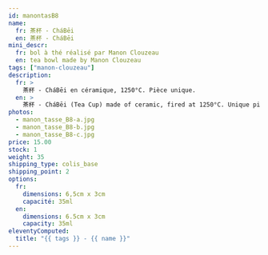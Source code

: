 ```yaml
---
id: manontasB8
name:
  fr: 茶杯 - CháBēi
  en: 茶杯 - CháBēi
mini_descr:
  fr: bol à thé réalisé par Manon Clouzeau
  en: tea bowl made by Manon Clouzeau
tags: ["manon-clouzeau"]
description:
  fr: >
    茶杯 - CháBēi en céramique, 1250°C. Pièce unique.
  en: >
    茶杯 - CháBēi (Tea Cup) made of ceramic, fired at 1250°C. Unique piece.
photos:
  - manon_tasse_B8-a.jpg
  - manon_tasse_B8-b.jpg
  - manon_tasse_B8-c.jpg
price: 15.00
stock: 1
weight: 35
shipping_type: colis_base
shipping_point: 2
options:
  fr:
    dimensions: 6,5cm x 3cm
    capacité: 35ml
  en:
    dimensions: 6.5cm x 3cm
    capacity: 35ml
eleventyComputed:
  title: "{{ tags }} - {{ name }}"
---
```

